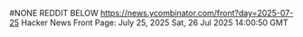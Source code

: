 #NONE REDDIT BELOW
https://news.ycombinator.com/front?day=2025-07-25
Hacker News Front Page: July 25, 2025
Sat, 26 Jul 2025 14:00:50 GMT